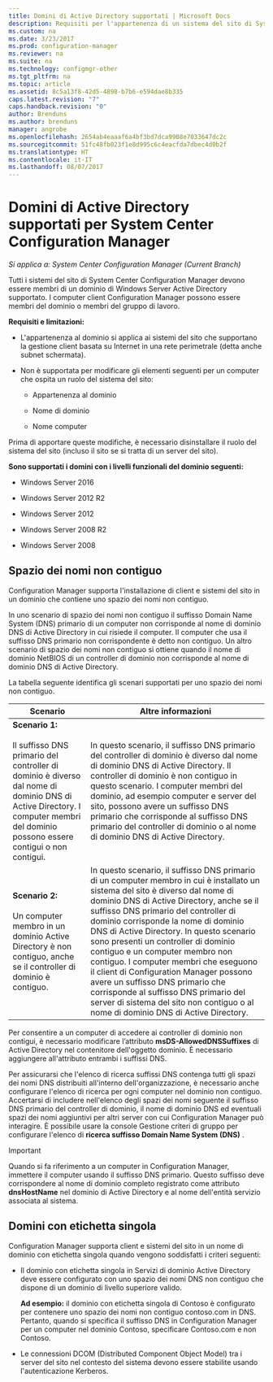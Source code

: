 ```yaml
---
title: Domini di Active Directory supportati | Microsoft Docs
description: Requisiti per l'appartenenza di un sistema del sito di System Center Configuration Manager a un dominio di Active Directory.
ms.custom: na
ms.date: 3/23/2017
ms.prod: configuration-manager
ms.reviewer: na
ms.suite: na
ms.technology: configmgr-other
ms.tgt_pltfrm: na
ms.topic: article
ms.assetid: 8c5a13f8-42d5-4898-b7b6-e594dae8b335
caps.latest.revision: "7"
caps.handback.revision: "0"
author: Brenduns
ms.author: brenduns
manager: angrobe
ms.openlocfilehash: 2654ab4eaaaf6a4bf3bd7dca9908e7033647dc2c
ms.sourcegitcommit: 51fc48fb023f1e8d995c6c4eacfda7dbec4d0b2f
ms.translationtype: HT
ms.contentlocale: it-IT
ms.lasthandoff: 08/07/2017
---
```

# <a name="supported-active-directory-domains-for-system-center-configuration-manager"></a>Domini di Active Directory supportati per System Center Configuration Manager

*Si applica a: System Center Configuration Manager (Current Branch)*

Tutti i sistemi del sito di System Center Configuration Manager devono essere membri di un dominio di Windows Server Active Directory supportato. I computer client Configuration Manager possono essere membri del dominio o membri del gruppo di lavoro.  

 **Requisiti e limitazioni:**  

-   L'appartenenza al dominio si applica ai sistemi del sito che supportano la gestione client basata su Internet in una rete perimetrale (detta anche subnet schermata).  

-   Non è supportata per modificare gli elementi seguenti per un computer che ospita un ruolo del sistema del sito:  

    -   Appartenenza al dominio  

    -   Nome di dominio  

    -   Nome computer  

Prima di apportare queste modifiche, è necessario disinstallare il ruolo del sistema del sito (incluso il sito se si tratta di un server del sito).  

**Sono supportati i domini con i livelli funzionali del dominio seguenti:**  
- Windows Server 2016

- Windows Server 2012 R2  

- Windows Server 2012

- Windows Server 2008 R2

- Windows Server 2008  







##  <a name="bkmk_Disjoint"></a> Spazio dei nomi non contiguo  
Configuration Manager supporta l'installazione di client e sistemi del sito in un dominio che contiene uno spazio dei nomi non contiguo.  

In uno scenario di spazio dei nomi non contiguo il suffisso Domain Name System (DNS) primario di un computer non corrisponde al nome di dominio DNS di Active Directory in cui risiede il computer. Il computer che usa il suffisso DNS primario non corrispondente è detto non contiguo. Un altro scenario di spazio dei nomi non contiguo si ottiene quando il nome di dominio NetBIOS di un controller di dominio non corrisponde al nome di dominio DNS di Active Directory.  

La tabella seguente identifica gli scenari supportati per uno spazio dei nomi non contiguo.  

|Scenario|Altre informazioni|  
|--------------|----------------------|  
|**Scenario 1:**<br /><br /> Il suffisso DNS primario del controller di dominio è diverso dal nome di dominio DNS di Active Directory. I computer membri del dominio possono essere contigui o non contigui.|In questo scenario, il suffisso DNS primario del controller di dominio è diverso dal nome di dominio DNS di Active Directory. Il controller di dominio è non contiguo in questo scenario. I computer membri del dominio, ad esempio computer e server del sito, possono avere un suffisso DNS primario che corrisponde al suffisso DNS primario del controller di dominio o al nome di dominio DNS di Active Directory.|  
|**Scenario 2:**<br /><br /> Un computer membro in un dominio Active Directory è non contiguo, anche se il controller di dominio è contiguo.|In questo scenario, il suffisso DNS primario di un computer membro in cui è installato un sistema del sito è diverso dal nome di dominio DNS di Active Directory, anche se il suffisso DNS primario del controller di dominio corrisponde la nome di dominio DNS di Active Directory. In questo scenario sono presenti un controller di dominio contiguo e un computer membro non contiguo. I computer membri che eseguono il client di Configuration Manager possono avere un suffisso DNS primario che corrisponde al suffisso DNS primario del server di sistema del sito non contiguo o al nome di dominio DNS di Active Directory.|  

 Per consentire a un computer di accedere ai controller di dominio non contigui, è necessario modificare l’attributo **msDS-AllowedDNSSuffixes** di Active Directory nel contenitore dell'oggetto dominio. È necessario aggiungere all'attributo entrambi i suffissi DNS.  

 Per assicurarsi che l'elenco di ricerca suffissi DNS contenga tutti gli spazi dei nomi DNS distribuiti all'interno dell'organizzazione, è necessario anche configurare l'elenco di ricerca per ogni computer nel dominio non contiguo. Accertarsi di includere nell'elenco degli spazi dei nomi seguente il suffisso DNS primario del controller di dominio, il nome di dominio DNS ed eventuali spazi dei nomi aggiuntivi per altri server con cui Configuration Manager può interagire. È possibile usare la console Gestione criteri di gruppo per configurare l'elenco di **ricerca suffisso Domain Name System (DNS)** .  

> [!IMPORTANT]  
>  Quando si fa riferimento a un computer in Configuration Manager, immettere il computer usando il suffisso DNS primario. Questo suffisso deve corrispondere al nome di dominio completo registrato come attributo **dnsHostName** nel dominio di Active Directory e al nome dell'entità servizio associata al sistema.  

##  <a name="bkmk_SLD"></a> Domini con etichetta singola  
 Configuration Manager supporta client e sistemi del sito in un nome di dominio con etichetta singola quando vengono soddisfatti i criteri seguenti:  

-   Il dominio con etichetta singola in Servizi di dominio Active Directory deve essere configurato con uno spazio dei nomi DNS non contiguo che dispone di un dominio di livello superiore valido.  

     **Ad esempio:** il dominio con etichetta singola di Contoso è configurato per contenere uno spazio dei nomi non contiguo contoso.com in DNS. Pertanto, quando si specifica il suffisso DNS in Configuration Manager per un computer nel dominio Contoso, specificare Contoso.com e non Contoso.  

-   Le connessioni DCOM (Distributed Component Object Model) tra i server del sito nel contesto del sistema devono essere stabilite usando l'autenticazione Kerberos.  
